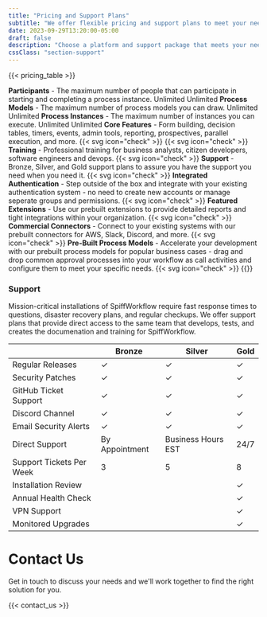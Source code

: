 ```yaml
---
title: "Pricing and Support Plans"
subtitle: "We offer flexible pricing and support plans to meet your needs."
date: 2023-09-29T13:20:00-05:00
draft: false
description: "Choose a platform and support package that meets your needs.  We offer a range of options, from a free open source platform to a fully supported enterprise edition."
cssClass: "section-support"
---
```


{{< pricing_table >}}
<tr>
    <td><b>Participants</b> - The maximum number of people that can participate in starting and completing a process instance.
    </td>
    <td> Unlimited</td>
    <td> Unlimited</td>
</tr>
<tr>
    <td><b>Process Models</b> - The maximum number of process models you can draw.
    </td>
    <td> Unlimited</td>
    <td> Unlimited</td>
</tr>
<tr>
    <td><b>Process Instances</b> - The maximum number of instances you can execute.
    </td>
    <td> Unlimited</td>
    <td> Unlimited</td>
</tr>
<tr>
    <td><b>Core Features</b> - Form building, decision tables, timers, events, admin tools, reporting, prospectives, parallel execution, and more.
    </td>
    <td> {{< svg icon="check" >}}</td>
    <td> {{< svg icon="check" >}}</td>
</tr>
<tr>
    <td><b>Training</b> - Professional training for business analysts, citizen developers, software engineers and devops.
    </td>
    <td></td>
    <td class="check"> {{< svg icon="check" >}}</td>
</tr>
<tr>
    <td><b>Support</b> - Bronze, Silver, and Gold support plans to assure you have the support you need when you need it. 
    </td>
    <td></td>
    <td class="check"> {{< svg icon="check" >}}</td>
</tr>
<tr>
    <td><b>Integrated Authentication</b> - Step outside of the box and integrate with your existing authentication system - no need to create new accounts or manage seperate groups and permissions.
    </td>
    <td></td>
    <td class="check"> {{< svg icon="check" >}}</td>
</tr>
<tr>
    <td><b>Featured Extensions</b> - Use our prebuilt extensions to provide detailed reports and tight integrations
     within your organization.
    </td>
    <td></td>
    <td class="check"> {{< svg icon="check" >}}</td>
</tr>
<tr>
    <td><b>Commercial Connectors</b> - Connect to your existing systems with our prebuilt connectors for AWS, Slack, Discord, and more.
    </td>
    <td></td>
    <td class="check"> {{< svg icon="check" >}}</td>
</tr>
<tr>
    <td><b>Pre-Built Process Models</b> - Accelerate your development with our prebuilt process models for popular business cases - drag and drop common approval processes into your workflow as call activities and configure them to meet your specific needs.
    </td>
    <td></td>
    <td class="check"> {{< svg icon="check" >}}</td>
</tr>
{{</ pricing_table >}}



### Support

Mission-critical installations of SpiffWorkflow require fast response times to questions, disaster recovery plans, and regular checkups.  We offer support plans that provide direct access to the same team that develops, tests, and creates the documenation and training for SpiffWorkflow.
<div class="support_table">


|                                | Bronze         | Silver             | Gold |
|--------------------------------|----------------|--------------------|------|
| Regular Releases               | ✓              | ✓                  | ✓    |
| Security Patches               | ✓              | ✓                  | ✓    |
| GitHub Ticket Support          | ✓              | ✓                  | ✓    |
| Discord Channel                | ✓              | ✓                  | ✓    |
| Email Security Alerts          | ✓              | ✓                  | ✓    |
| Direct Support                 | By Appointment | Business Hours EST | 24/7 |
| Support Tickets Per Week       | 3              | 5                  | 8    |
| Installation Review            |                |                    | ✓    |
| Annual Health Check            |                |                    | ✓    |
| VPN Support                    |                |                    | ✓    |
| Monitored Upgrades             |                |                    | ✓    |


</div>


# Contact Us
Get in touch to discuss your needs and we'll work together to find the right solution for you.

{{< contact_us >}}
